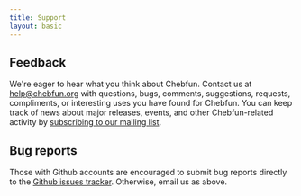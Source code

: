```yaml
---
title: Support
layout: basic
---
```


## Feedback

We're eager to hear what you think about Chebfun. Contact us at
[help@chebfun.org][help] with questions, bugs, comments, suggestions,
requests, compliments, or interesting uses you have found for Chebfun.
You can keep track of news about major releases, events, and other
Chebfun-related activity by [subscribing to our mailing list][subscribelink].


<!-- <form class="subscribe form-horizontal" method="get" action='http://groups.google.com/group/chebfun-announce/join'>
<div class="input-group">
  <span class="input-group-addon"><span class="glyphicon glyphicon-envelope"></span></span>
  <input type="text" name="email" class="form-control" placeholder="Email">
  <span class="input-group-btn">
    <button class="btn btn-default" type="submit">Subscribe</button>
  </span>
</div>
</form> -->


## Bug reports

Those with Github accounts are encouraged to submit bug reports directly
to the [Github issues tracker](//github.com/chebfun/chebfun/issues).
Otherwise, email us as above.


[subscribelink]: https://groups.google.com/forum/#!forum/chebfun-announce/join
[announce]: chebfun-announce+subscribe@googlegroups.com
[help]: mailto:help@chebfun.org
[web]: mailto:web@chebfun.org
